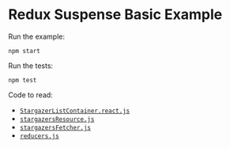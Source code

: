# Redux Suspense Basic Example

Run the example:

    npm start

Run the tests:

    npm test

Code to read:

 * [`StargazerListContainer.react.js`](./src/StargazerListContainer.react.js)
 * [`stargazersResource.js`](./src/stargazersResource.js)
 * [`stargazersFetcher.js`](./src/stargazersFetcher.js)
 * [`reducers.js`](./src/reducers.js)
